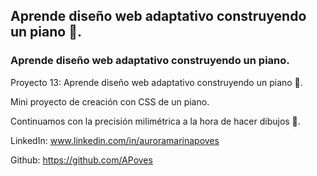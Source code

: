 ## Aprende diseño web adaptativo construyendo un piano 🎹.


### Aprende diseño web adaptativo construyendo un piano.



Proyecto 13: Aprende diseño web adaptativo construyendo un piano 🎹.



Mini proyecto de creación con CSS de un piano.

Continuamos con la precisión milimétrica a la hora de hacer dibujos 🚀.



LinkedIn: www.linkedin.com/in/auroramarinapoves

Github: https://github.com/APoves
